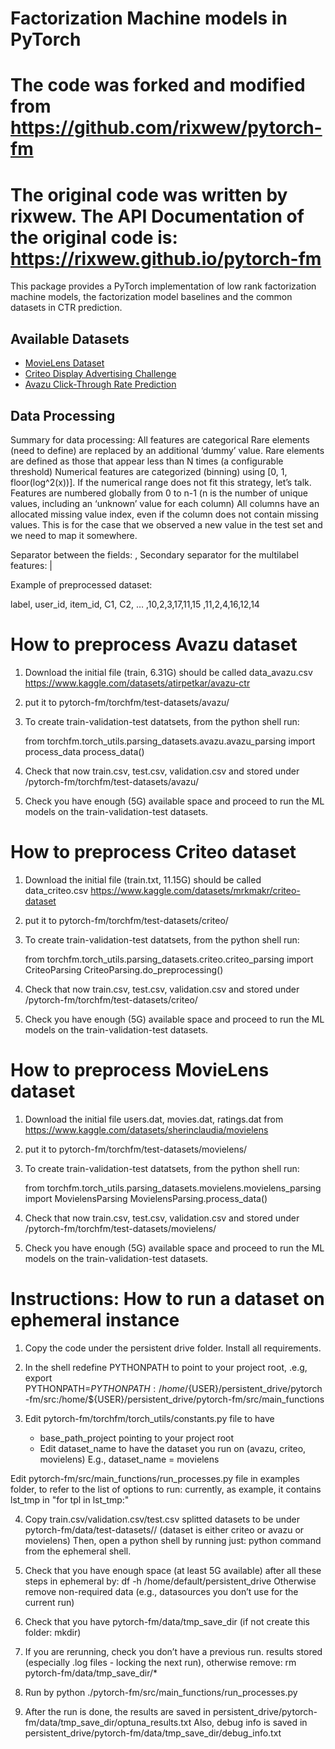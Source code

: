 # Factorization Machine models in PyTorch
# The code was forked and modified from https://github.com/rixwew/pytorch-fm 
# The original code was written by rixwew. The API Documentation of the original code is: https://rixwew.github.io/pytorch-fm

This package provides a PyTorch implementation of low rank factorization machine models, the factorization model baselines and the common datasets in CTR prediction.


## Available Datasets

* [MovieLens Dataset](https://grouplens.org/datasets/movielens)
* [Criteo Display Advertising Challenge](https://www.kaggle.com/c/criteo-display-ad-challenge)
* [Avazu Click-Through Rate Prediction](https://www.kaggle.com/c/avazu-ctr-prediction)

## Data Processing

Summary for data processing:
All features are categorical
Rare elements (need to define) are replaced by an additional ‘dummy’ value. Rare elements are defined as those that appear less than N times (a configurable threshold)
Numerical features are categorized (binning) using [0, 1, floor(log^2(x))]. If the numerical range does not fit this strategy, let’s talk.
Features are numbered globally from 0 to n-1 (n is the number of unique values, including an ‘unknown’ value for each column)
All columns have an allocated missing value index, even if the column does not contain missing values. This is for the case that we observed a new value in the test set and we need to map it somewhere.

Separator between the fields: ,
Secondary separator for the multilabel features: |

Example of preprocessed dataset:

label, user_id, item_id, C1, C2, …
<label>,10,2,3,17,11,15
<label>,11,2,4,16,12,14


# How to preprocess Avazu dataset


1. Download the initial file (train, 6.31G) should be called data_avazu.csv
   https://www.kaggle.com/datasets/atirpetkar/avazu-ctr

2. put it to pytorch-fm/torchfm/test-datasets/avazu/

3. To create train-validation-test datatsets, from the python  shell run: 

    from torchfm.torch_utils.parsing_datasets.avazu.avazu_parsing import process_data 
    process_data()

4. Check that now train.csv, test.csv, validation.csv and stored under /pytorch-fm/torchfm/test-datasets/avazu/

5. Check you have enough (5G) available space and 
   proceed to run the ML models on the train-validation-test datasets.

# How to preprocess Criteo dataset

1. Download the initial file (train.txt, 11.15G) should be called data_criteo.csv
   https://www.kaggle.com/datasets/mrkmakr/criteo-dataset
2. put it to pytorch-fm/torchfm/test-datasets/criteo/
3. To create train-validation-test datatsets, from the python  shell run: 

    from torchfm.torch_utils.parsing_datasets.criteo.criteo_parsing import CriteoParsing 
    CriteoParsing.do_preprocessing()

4. Check that now train.csv, test.csv, validation.csv and stored under /pytorch-fm/torchfm/test-datasets/criteo/
5. Check you have enough (5G) available space and 
   proceed to run the ML models on the train-validation-test datasets.

# How to preprocess MovieLens dataset
1. Download the initial file users.dat, movies.dat, ratings.dat from
   https://www.kaggle.com/datasets/sherinclaudia/movielens
2. put it to pytorch-fm/torchfm/test-datasets/movielens/
3. To create train-validation-test datatsets, from the python  shell run: 

    from torchfm.torch_utils.parsing_datasets.movielens.movielens_parsing import MovielensParsing 
    MovielensParsing.process_data()

4. Check that now train.csv, test.csv, validation.csv and stored under /pytorch-fm/torchfm/test-datasets/movielens/
5. Check you have enough (5G) available space and 
   proceed to run the ML models on the train-validation-test datasets.


# Instructions: How to run a dataset on ephemeral instance

1. Copy the code under the persistent drive folder. Install all requirements. 

2. In the shell redefine PYTHONPATH to point to your project root, .e.g,
export PYTHONPATH=$PYTHONPATH:/home/${USER}/persistent_drive/pytorch-fm/src:/home/${USER}/persistent_drive/pytorch-fm/src/main_functions

3. Edit pytorch-fm/torchfm/torch_utils/constants.py file 
to have 
      - base_path_project pointing to your project root
      - Edit dataset_name to have the dataset you run on (avazu, criteo, movielens)
        E.g., dataset_name = movielens

Edit pytorch-fm/src/main_functions/run_processes.py file in examples folder, 
to refer to the list of options to run:  currently, as example, it contains lst_tmp
in "for tpl in lst_tmp:"
 
4. Copy train.csv/validation.csv/test.csv splitted datasets to be under pytorch-fm/data/test-datasets/<dataset>/
(dataset is either criteo or avazu or movielens)
Then, open a python shell by running just: python command from the ephemeral shell.

5. Check that you have enough space (at least 5G available) after all these steps in ephemeral by:
df -h /home/default/persistent_drive
Otherwise remove non-required data (e.g., datasources you don’t use for the current run)

6. Check that you have pytorch-fm/data/tmp_save_dir (if not create this folder: mkdir)

7. If you are rerunning, check you don’t have a previous run. results stored (especially .log files - locking the next run), otherwise remove:
rm pytorch-fm/data/tmp_save_dir/*

8. Run by 
python ./pytorch-fm/src/main_functions/run_processes.py

9. After the run is done, the results are saved in 
persistent_drive/pytorch-fm/data/tmp_save_dir/optuna_results.txt 
Also, debug info is saved in persistent_drive/pytorch-fm/data/tmp_save_dir/debug_info.txt

   
